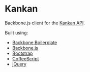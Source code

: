 Kankan
====================

Backbone.js client for the [Kankan API](https://github.com/grayt0r/kankan_api).

Built using:

* [Backbone Boilerplate](https://github.com/tbranyen/backbone-boilerplate)
* [Backbone.js](http://documentcloud.github.com/backbone/)
* [Bootstrap](http://twitter.github.com/bootstrap/)
* [CoffeeScript](http://coffeescript.org/)
* [jQuery](http://jquery.com/)